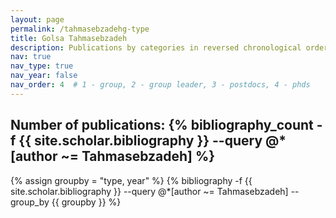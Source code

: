 ```yaml
---
layout: page
permalink: /tahmasebzadehg-type
title: Golsa Tahmasebzadeh
description: Publications by categories in reversed chronological order. Generated by jekyll-scholar.
nav: true
nav_type: true
nav_year: false
nav_order: 4  # 1 - group, 2 - group leader, 3 - postdocs, 4 - phds
---
```


<!-- _pages/tahmasebzadehg-type.md -->
<div class="publications">

<h2>Number of publications: {% bibliography_count -f {{ site.scholar.bibliography }} --query @*[author ~= Tahmasebzadeh] %}</h2>
{% assign groupby = "type, year" %}
{% bibliography -f {{ site.scholar.bibliography }} --query @*[author ~= Tahmasebzadeh] --group_by {{ groupby }} %}

</div>
